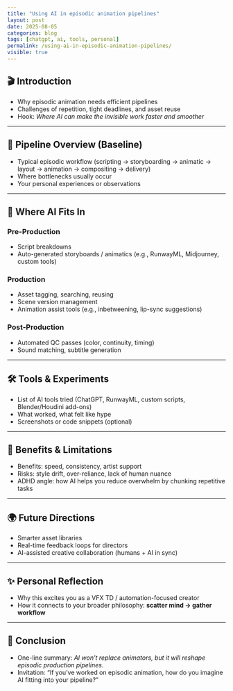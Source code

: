 ```yaml
---
title: "Using AI in episodic animation pipelines"
layout: post
date: 2025-08-05
categories: blog
tags: [chatgpt, ai, tools, personal]
permalink: /using-ai-in-episodic-animation-pipelines/
visible: true
---
```


## 🎬 Introduction
- Why episodic animation needs efficient pipelines  
- Challenges of repetition, tight deadlines, and asset reuse  
- Hook: *Where AI can make the invisible work faster and smoother*

---

## 🔄 Pipeline Overview (Baseline)
- Typical episodic workflow (scripting → storyboarding → animatic → layout → animation → compositing → delivery)  
- Where bottlenecks usually occur  
- Your personal experiences or observations  

---

## 🤖 Where AI Fits In
### Pre-Production
- Script breakdowns  
- Auto-generated storyboards / animatics (e.g., RunwayML, Midjourney, custom tools)  

### Production
- Asset tagging, searching, reusing  
- Scene version management  
- Animation assist tools (e.g., inbetweening, lip-sync suggestions)  

### Post-Production
- Automated QC passes (color, continuity, timing)  
- Sound matching, subtitle generation  

---

## 🛠️ Tools & Experiments
- List of AI tools tried (ChatGPT, RunwayML, custom scripts, Blender/Houdini add-ons)  
- What worked, what felt like hype  
- Screenshots or code snippets (optional)  

---

## 🎯 Benefits & Limitations
- Benefits: speed, consistency, artist support  
- Risks: style drift, over-reliance, lack of human nuance  
- ADHD angle: how AI helps you reduce overwhelm by chunking repetitive tasks  

---

## 🌍 Future Directions
- Smarter asset libraries  
- Real-time feedback loops for directors  
- AI-assisted creative collaboration (humans + AI in sync)  

---

## ✨ Personal Reflection
- Why this excites you as a VFX TD / automation-focused creator  
- How it connects to your broader philosophy: **scatter mind → gather workflow**  

---

## 📌 Conclusion
- One-line summary: *AI won’t replace animators, but it will reshape episodic production pipelines.*  
- Invitation: “If you’ve worked on episodic animation, how do you imagine AI fitting into your pipeline?”  

